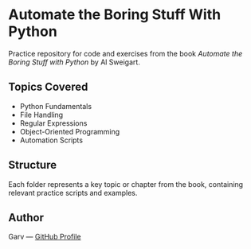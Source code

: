 # Automate the Boring Stuff With Python

Practice repository for code and exercises from the book *Automate the Boring Stuff with Python* by Al Sweigart.

## Topics Covered

- Python Fundamentals
- File Handling
- Regular Expressions
- Object-Oriented Programming
- Automation Scripts

## Structure

Each folder represents a key topic or chapter from the book, containing relevant practice scripts and examples.

## Author

Garv — [GitHub Profile](https://github.com/thatguygarv)
